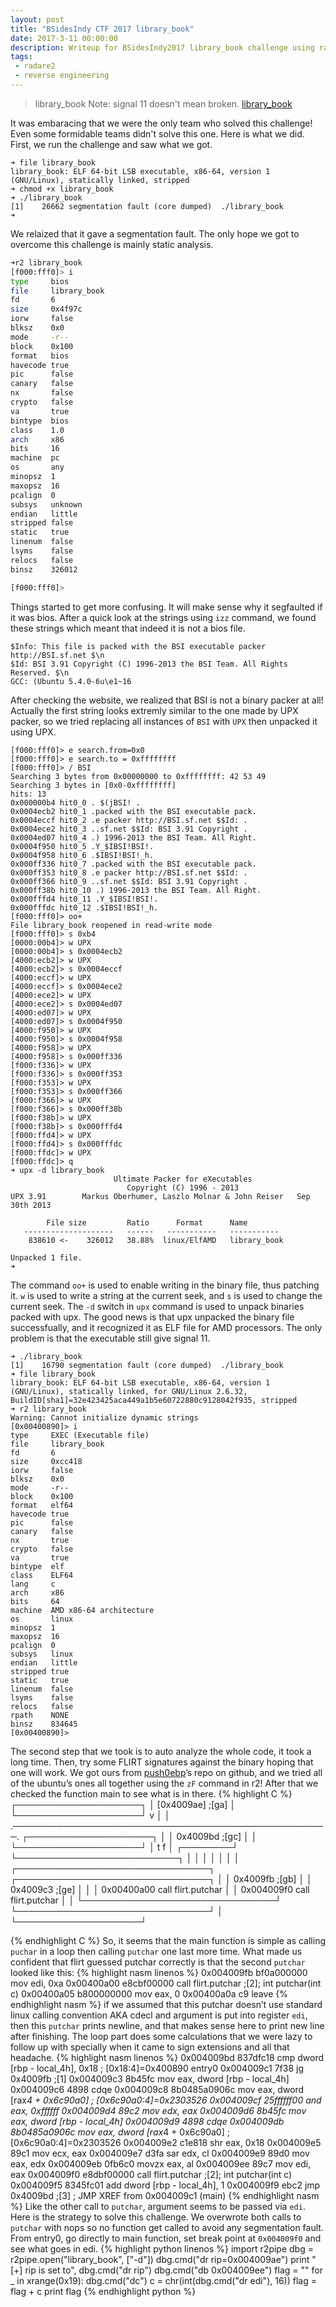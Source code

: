 ```yaml
---
layout: post
title: "BSidesIndy CTF 2017 library_book"
date: 2017-3-11 00:00:00
description: Writeup for BSidesIndy2017 library_book challenge using radare2
tags:
 - radare2
 - reverse engineering
---
```


>library_book
>Note: signal 11 doesn't mean broken.
>[library_book](/files/bsidesindy2017/library_book)

It was embaracing that we were the only team who solved this challenge! Even some formidable teams didn't solve this one.
Here is what we did.
First, we run the challenge and saw what we got.
```
➜ file library_book 
library_book: ELF 64-bit LSB executable, x86-64, version 1 (GNU/Linux), statically linked, stripped
➜ chmod +x library_book
➜ ./library_book 
[1]    26662 segmentation fault (core dumped)  ./library_book
➜  
```
We relaized that it gave a segmentation fault. The only hope we got to overcome this challenge is mainly static analysis.
``` bash
➜r2 library_book 
[f000:fff0]> i
type     bios
file     library_book
fd       6
size     0x4f97c
iorw     false
blksz    0x0
mode     -r--
block    0x100
format   bios
havecode true
pic      false
canary   false
nx       false
crypto   false
va       true
bintype  bios
class    1.0
arch     x86
bits     16
machine  pc
os       any
minopsz  1
maxopsz  16
pcalign  0
subsys   unknown
endian   little
stripped false
static   true
linenum  false
lsyms    false
relocs   false
binsz    326012

[f000:fff0]> 
```
Things started to get more confusing. It will make sense why it segfaulted if it was bios. After a quick look at the strings using `izz` command, we found these strings which meant that indeed it is not a bios file.
```
$Info: This file is packed with the BSI executable packer http://BSI.sf.net $\n
$Id: BSI 3.91 Copyright (C) 1996-2013 the BSI Team. All Rights Reserved. $\n
GCC: (Ubuntu 5.4.0-6u\e1~16
```
After checking the website, we realized that BSI is not a binary packer at all! Actually the first string looks extremly similar to the one made by UPX packer, so we tried replacing all instances of `BSI` with `UPX` then unpacked it using UPX.
```
[f000:fff0]> e search.from=0x0
[f000:fff0]> e search.to = 0xffffffff
[f000:fff0]> / BSI
Searching 3 bytes from 0x00000000 to 0xffffffff: 42 53 49 
Searching 3 bytes in [0x0-0xffffffff]
hits: 13
0x000000b4 hit0_0 . $(jBSI! .
0x0004ecb2 hit0_1 .packed with the BSI executable pack.
0x0004eccf hit0_2 .e packer http://BSI.sf.net $$Id: .
0x0004ece2 hit0_3 ..sf.net $$Id: BSI 3.91 Copyright .
0x0004ed07 hit0_4 .) 1996-2013 the BSI Team. All Right.
0x0004f950 hit0_5 .Y_$IBSI!BSI!.
0x0004f958 hit0_6 .$IBSI!BSI!_h.
0x000ff336 hit0_7 .packed with the BSI executable pack.
0x000ff353 hit0_8 .e packer http://BSI.sf.net $$Id: .
0x000ff366 hit0_9 ..sf.net $$Id: BSI 3.91 Copyright .
0x000ff38b hit0_10 .) 1996-2013 the BSI Team. All Right.
0x000fffd4 hit0_11 .Y_$IBSI!BSI!.
0x000fffdc hit0_12 .$IBSI!BSI!_h.
[f000:fff0]> oo+
File library_book reopened in read-write mode
[f000:fff0]> s 0xb4
[0000:00b4]> w UPX
[0000:00b4]> s 0x0004ecb2
[4000:ecb2]> w UPX
[4000:ecb2]> s 0x0004eccf
[4000:eccf]> w UPX
[4000:eccf]> s 0x0004ece2
[4000:ece2]> w UPX
[4000:ece2]> s 0x0004ed07
[4000:ed07]> w UPX
[4000:ed07]> s 0x0004f950
[4000:f950]> w UPX
[4000:f950]> s 0x0004f958
[4000:f958]> w UPX
[4000:f958]> s 0x000ff336
[f000:f336]> w UPX
[f000:f336]> s 0x000ff353
[f000:f353]> w UPX
[f000:f353]> s 0x000ff366
[f000:f366]> w UPX
[f000:f366]> s 0x000ff38b
[f000:f38b]> w UPX
[f000:f38b]> s 0x000fffd4
[f000:ffd4]> w UPX
[f000:ffd4]> s 0x000fffdc
[f000:ffdc]> w UPX
[f000:ffdc]> q
➜ upx -d library_book
                       Ultimate Packer for eXecutables
                          Copyright (C) 1996 - 2013
UPX 3.91        Markus Oberhumer, Laszlo Molnar & John Reiser   Sep 30th 2013

        File size         Ratio      Format      Name
   --------------------   ------   -----------   -----------
    838610 <-    326012   38.88%  linux/ElfAMD   library_book

Unpacked 1 file.
➜ 
```
The command `oo+` is used to enable writing in the binary file, thus patching it. `w` is used to write a string at the current seek, and `s` is used to change the current seek.
The `-d` switch in `upx` command is used to unpack binaries packed with upx. The good news is that upx unpacked the binary file successfually, and it recognized it as ELF file for AMD processors. The only problem is that the executable still give signal 11.
```
➜ ./library_book
[1]    16790 segmentation fault (core dumped)  ./library_book
➜ file library_book 
library_book: ELF 64-bit LSB executable, x86-64, version 1 (GNU/Linux), statically linked, for GNU/Linux 2.6.32, BuildID[sha1]=32e423425aca449a1b5e60722880c9128042f935, stripped
➜ r2 library_book
Warning: Cannot initialize dynamic strings
[0x00400890]> i
type     EXEC (Executable file)
file     library_book
fd       6
size     0xcc418
iorw     false
blksz    0x0
mode     -r--
block    0x100
format   elf64
havecode true
pic      false
canary   false
nx       true
crypto   false
va       true
bintype  elf
class    ELF64
lang     c
arch     x86
bits     64
machine  AMD x86-64 architecture
os       linux
minopsz  1
maxopsz  16
pcalign  0
subsys   linux
endian   little
stripped true
static   true
linenum  false
lsyms    false
relocs   false
rpath    NONE
binsz    834645
[0x00400890]>
```
The second step that we took is to auto analyze the whole code, it took a long time. Then, try some FLIRT signatures against the binary hoping that one will work. We got ours from [push0ebp](https://github.com/push0ebp/sig-database)’s repo on github, and we tried all of the ubuntu’s ones all together using the `zF` command in r2!
After that we checked the function main to see what is in there.
{% highlight C %}
          ┌────────────────────┐
          │ [0x4009ae] ;[ga]   │
          └────────────────────┘
                     v
                     │
                     │
                     .───────────────────────────────────────────────────.
            ┌────────────────────┐                                       │
            │  0x4009bd ;[gc]    │                                       │
            └────────────────────┘                                       │
                     t   f                                               │
            ┌────────┘   └──────────────────────────┐                    │
            │                                       │                    │
            │                                       │                    │
┌───────────────────────────────┐     ┌───────────────────────────────┐  │
│  0x4009fb ;[gb]               │     │  0x4009c3 ;[ge]               │  │
│ 0x00400a00 call flirt.putchar │     │ 0x004009f0 call flirt.putchar │  │
└───────────────────────────────┘     └───────────────────────────────┘  │ 
                                                    └────────────────────┘

{% endhighlight C %}
So, it seems that the main function is simple as calling `puchar` in a loop then calling `putchar` one last more time. What made us confident that flirt guessed putchar correctly is that the second `putchar` looked like this:
{% highlight nasm linenos %}
0x004009fb      bf0a000000     mov edi, 0xa
0x00400a00      e8cbf00000     call flirt.putchar          ;[2]; int putchar(int c)
0x00400a05      b800000000     mov eax, 0
0x00400a0a      c9             leave
{% endhighlight nasm %}
if we assumed that this putchar doesn’t use standard linux calling convention AKA cdecl and argument is put into register `edi`, then this `putchar` prints newline, and that makes sense here to print new line after finishing.
The loop part does some calculations that we were lazy to follow up with specially when it came to sign extensions and all that headache.
{% highlight nasm linenos %}
0x004009bd     837dfc18      cmp dword [rbp - local_4h], 0x18 ; [0x18:4]=0x400890 entry0
0x004009c1     7f38          jg 0x4009fb                 ;[1]
0x004009c3     8b45fc        mov eax, dword [rbp - local_4h]
0x004009c6     4898          cdqe
0x004009c8     8b0485a0906c  mov eax, dword [rax*4 + 0x6c90a0] ; [0x6c90a0:4]=0x2303526
0x004009cf     25ffffff00    and eax, 0xffffff
0x004009d4     89c2          mov edx, eax
0x004009d6     8b45fc        mov eax, dword [rbp - local_4h]
0x004009d9     4898          cdqe
0x004009db     8b0485a0906c  mov eax, dword [rax*4 + 0x6c90a0] ; [0x6c90a0:4]=0x2303526
0x004009e2     c1e818        shr eax, 0x18
0x004009e5     89c1          mov ecx, eax
0x004009e7     d3fa          sar edx, cl
0x004009e9     89d0          mov eax, edx
0x004009eb     0fb6c0        movzx eax, al
0x004009ee     89c7          mov edi, eax
0x004009f0     e8dbf00000    call flirt.putchar          ;[2]; int putchar(int c)
0x004009f5     8345fc01      add dword [rbp - local_4h], 1
0x004009f9     ebc2          jmp 0x4009bd                ;[3]
; JMP XREF from 0x004009c1 (main)
{% endhighlight nasm %}
Like the other call to `putchar`, argument seems to be passed via `edi`.
Here is the strategy to solve this challenge.
We overwrote both calls to `putchar` with nops so no function get called to avoid any segmentation fault. From entry0, go directly to main function, set break point at `0x004009f0` and see what goes in edi.
{% highlight python linenos %}
import r2pipe
dbg = r2pipe.open("library_book", ["-d"])
dbg.cmd("dr rip=0x004009ae")
print "[+] rip is set to", dbg.cmd("dr rip")
dbg.cmd("db 0x004009ee")
flag = ""
for _ in xrange(0x19):
	dbg.cmd("dc")
	c = chr(int(dbg.cmd("dr edi"), 16))
	flag = flag + c
print flag
{% endhighlight python %}
